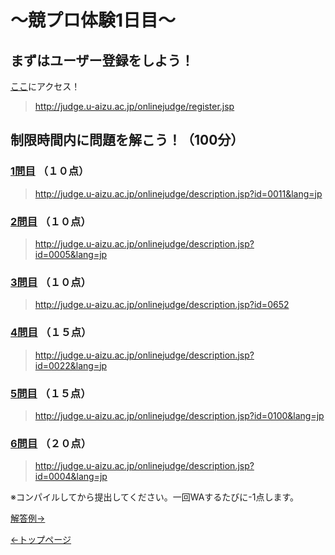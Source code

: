 # ～競プロ体験1日目～

## まずはユーザー登録をしよう！
[ここ](http://judge.u-aizu.ac.jp/onlinejudge/register.jsp)にアクセス！
>http://judge.u-aizu.ac.jp/onlinejudge/register.jsp

## 制限時間内に問題を解こう！（100分）

### [1問目](http://judge.u-aizu.ac.jp/onlinejudge/description.jsp?id=0011&lang=jp) （１０点）
>http://judge.u-aizu.ac.jp/onlinejudge/description.jsp?id=0011&lang=jp

### [2問目](http://judge.u-aizu.ac.jp/onlinejudge/description.jsp?id=0005&lang=jp) （１０点）
>http://judge.u-aizu.ac.jp/onlinejudge/description.jsp?id=0005&lang=jp

### [3問目](http://judge.u-aizu.ac.jp/onlinejudge/description.jsp?id=0652) （１０点）
>http://judge.u-aizu.ac.jp/onlinejudge/description.jsp?id=0652

### [4問目](http://judge.u-aizu.ac.jp/onlinejudge/description.jsp?id=0022&lang=jp) （１５点）
>http://judge.u-aizu.ac.jp/onlinejudge/description.jsp?id=0022&lang=jp

### [5問目](http://judge.u-aizu.ac.jp/onlinejudge/description.jsp?id=0100&lang=jp) （１５点）
>http://judge.u-aizu.ac.jp/onlinejudge/description.jsp?id=0100&lang=jp

### [6問目](http://judge.u-aizu.ac.jp/onlinejudge/description.jsp?id=0004&lang=jp) （２０点）
>http://judge.u-aizu.ac.jp/onlinejudge/description.jsp?id=0004&lang=jp



※コンパイルしてから提出してください。一回WAするたびに-1点します。

[解答例→](https://7vxxi.github.io/my-portfolio/shin/1/answer)

[←トップページ](https://7vxxi.github.io/my-portfolio/shin/)
